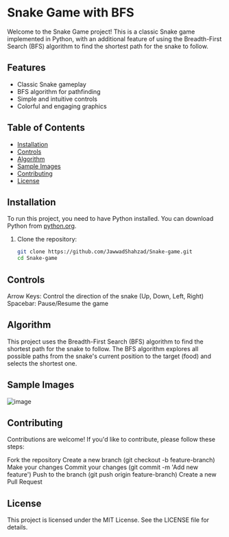 # Snake Game with BFS

Welcome to the Snake Game project! This is a classic Snake game implemented in Python, with an additional feature of using the Breadth-First Search (BFS) algorithm to find the shortest path for the snake to follow.

## Features

- Classic Snake gameplay
- BFS algorithm for pathfinding
- Simple and intuitive controls
- Colorful and engaging graphics

## Table of Contents

- [Installation](#installation)
- [Controls](#controls)
- [Algorithm](#algorithm)
- [Sample Images](#sample-images)
- [Contributing](#contributing)
- [License](#license)

## Installation

To run this project, you need to have Python installed. You can download Python from [python.org](https://www.python.org/).

1. Clone the repository:
   ```sh
   git clone https://github.com/JawwadShahzad/Snake-game.git
   cd Snake-game

## Controls
Arrow Keys: Control the direction of the snake (Up, Down, Left, Right)
Spacebar: Pause/Resume the game
## Algorithm
This project uses the Breadth-First Search (BFS) algorithm to find the shortest path for the snake to follow. The BFS algorithm explores all possible paths from the snake's current position to the target (food) and selects the shortest one.

## Sample Images

![image](https://github.com/JawwadShahzad/Snake-Game/assets/151244251/5ae73f55-474d-4fd0-8e24-24ffda5a8375)



## Contributing
Contributions are welcome! If you'd like to contribute, please follow these steps:

Fork the repository
Create a new branch (git checkout -b feature-branch)
Make your changes
Commit your changes (git commit -m 'Add new feature')
Push to the branch (git push origin feature-branch)
Create a new Pull Request
## License
This project is licensed under the MIT License. See the LICENSE file for details.
